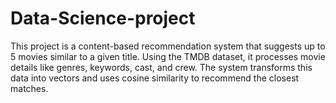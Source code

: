 # Data-Science-project
This project is a content-based recommendation system that suggests up to 5 movies similar to a given title. Using the TMDB dataset, it processes movie details like genres, keywords, cast, and crew. The system transforms this data into vectors and uses cosine similarity to recommend the closest matches.
